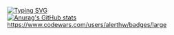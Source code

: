 
[![Typing SVG](https://readme-typing-svg.herokuapp.com?color=%2336BCF7&lines=alert+plauboy)](https://git.io/typing-svg)</br>
[![Anurag's GitHub stats](https://github-readme-stats.vercel.app/api?username=alerthw)](https://github.com/anuraghazra/github-readme-stats)
https://www.codewars.com/users/alerthw/badges/large
